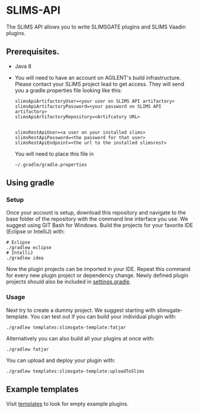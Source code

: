 # SLIMS-API

The SLIMS API allows you to write SLIMSGATE plugins and SLIMS Vaadin plugins. 

## Prerequisites.

- Java 8

- You will need to have an account on AGILENT's build infrastructure. 
Please contact your SLIMS project lead to get access. 
They will send you a gradle.properties file looking like this:

    ```
    slimsApiArtifactoryUser=<your user on SLIMS API artifactory>
    slimsApiArtifactoryPassword=<your password on SLIMS API artifactory>
    slimsApiArtifactoryRepository=<Artifcatory URL>
    
    
    slimsRestApiUser=<a user on your installed slims>
    slimsRestApiPassword=<the password for that user>
    slimsRestApiEndpoint=<the url to the installed slimsrest>
    ```
    
    You will need to place this file in 
    
    ```
    ~/.gradle/gradle.properties
    ```

## Using gradle

### Setup

Once your account is setup, download this repository and navigate to the base folder of the repository with the command line interface you use. 
We suggest using GIT Bash for Windows. 
Build the projects for your favorite IDE (Eclipse or IntelliJ) with:

```
# Eclipse
./gradlew eclipse
# IntelliJ
./gradlew idea
```

Now the plugin projects can be imported in your IDE.
Repeat this command for every new plugin project or dependency change.
Newly defined plugin projects should also be included in [settings.gradle](settings.gradle).

### Usage

Next try to create a dummy project. 
We suggest starting with slimsgate-template.
You can test out if you can build your individual plugin with:

```
./gradlew templates:slimsgate-template:fatjar
```

Alternatively you can also build all your plugins at once with:

```
./gradlew fatjar
```

You can upload and deploy your plugin with:

```
./gradlew templates:slimsgate-template:uploadToSlims
```

## Example templates

Visit [templates](templates/) to look for empty example plugins.
